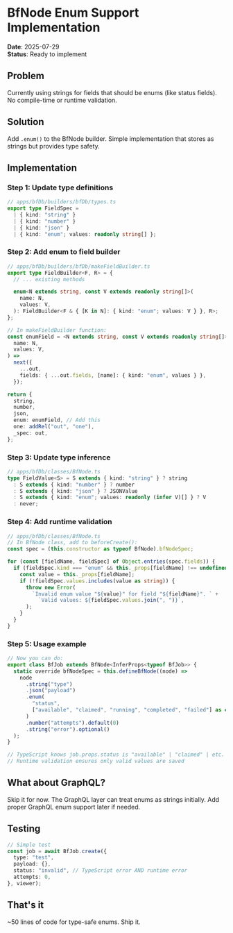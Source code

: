 # BfNode Enum Support Implementation

**Date**: 2025-07-29\
**Status**: Ready to implement

## Problem

Currently using strings for fields that should be enums (like status fields). No
compile-time or runtime validation.

## Solution

Add `.enum()` to the BfNode builder. Simple implementation that stores as
strings but provides type safety.

## Implementation

### Step 1: Update type definitions

```typescript
// apps/bfDb/builders/bfDb/types.ts
export type FieldSpec =
  | { kind: "string" }
  | { kind: "number" }
  | { kind: "json" }
  | { kind: "enum"; values: readonly string[] };
```

### Step 2: Add enum to field builder

```typescript
// apps/bfDb/builders/bfDb/makeFieldBuilder.ts
export type FieldBuilder<F, R> = {
  // ... existing methods

  enum<N extends string, const V extends readonly string[]>(
    name: N,
    values: V,
  ): FieldBuilder<F & { [K in N]: { kind: "enum"; values: V } }, R>;
};

// In makeFieldBuilder function:
const enumField = <N extends string, const V extends readonly string[]>(
  name: N,
  values: V,
) =>
  next({
    ...out,
    fields: { ...out.fields, [name]: { kind: "enum", values } },
  });

return {
  string,
  number,
  json,
  enum: enumField, // Add this
  one: addRel("out", "one"),
  _spec: out,
};
```

### Step 3: Update type inference

```typescript
// apps/bfDb/classes/BfNode.ts
type FieldValue<S> = S extends { kind: "string" } ? string
  : S extends { kind: "number" } ? number
  : S extends { kind: "json" } ? JSONValue
  : S extends { kind: "enum"; values: readonly (infer V)[] } ? V
  : never;
```

### Step 4: Add runtime validation

```typescript
// apps/bfDb/classes/BfNode.ts
// In BfNode class, add to beforeCreate():
const spec = (this.constructor as typeof BfNode).bfNodeSpec;

for (const [fieldName, fieldSpec] of Object.entries(spec.fields)) {
  if (fieldSpec.kind === "enum" && this._props[fieldName] !== undefined) {
    const value = this._props[fieldName];
    if (!fieldSpec.values.includes(value as string)) {
      throw new Error(
        `Invalid enum value "${value}" for field "${fieldName}". ` +
          `Valid values: ${fieldSpec.values.join(", ")}`,
      );
    }
  }
}
```

### Step 5: Usage example

```typescript
// Now you can do:
export class BfJob extends BfNode<InferProps<typeof BfJob>> {
  static override bfNodeSpec = this.defineBfNode((node) =>
    node
      .string("type")
      .json("payload")
      .enum(
        "status",
        ["available", "claimed", "running", "completed", "failed"] as const,
      )
      .number("attempts").default(0)
      .string("error").optional()
  );
}

// TypeScript knows job.props.status is "available" | "claimed" | etc.
// Runtime validation ensures only valid values are saved
```

## What about GraphQL?

Skip it for now. The GraphQL layer can treat enums as strings initially. Add
proper GraphQL enum support later if needed.

## Testing

```typescript
// Simple test
const job = await BfJob.create({
  type: "test",
  payload: {},
  status: "invalid", // TypeScript error AND runtime error
  attempts: 0,
}, viewer);
```

## That's it

~50 lines of code for type-safe enums. Ship it.
